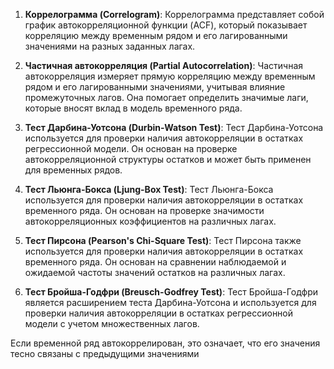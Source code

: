 1. **Коррелограмма (Correlogram)**: Коррелограмма представляет собой график автокорреляционной функции (ACF), который показывает корреляцию между временным рядом и его лагированными значениями на разных заданных лагах.
    
2. **Частичная автокорреляция (Partial Autocorrelation)**: Частичная автокорреляция измеряет прямую корреляцию между временным рядом и его лагированными значениями, учитывая влияние промежуточных лагов. Она помогает определить значимые лаги, которые вносят вклад в модель временного ряда.
    
3. **Тест Дарбина-Уотсона (Durbin-Watson Test)**: Тест Дарбина-Уотсона используется для проверки наличия автокорреляции в остатках регрессионной модели. Он основан на проверке автокорреляционной структуры остатков и может быть применен для временных рядов.
    
4. **Тест Льюнга-Бокса (Ljung-Box Test)**: Тест Льюнга-Бокса используется для проверки наличия автокорреляции в остатках временного ряда. Он основан на проверке значимости автокорреляционных коэффициентов на различных лагах.
    
5. **Тест Пирсона (Pearson's Chi-Square Test)**: Тест Пирсона также используется для проверки наличия автокорреляции в остатках временного ряда. Он основан на сравнении наблюдаемой и ожидаемой частоты значений остатков на различных лагах.
    
6. **Тест Бройша-Годфри (Breusch-Godfrey Test)**: Тест Бройша-Годфри является расширением теста Дарбина-Уотсона и используется для проверки наличия автокорреляции в остатках регрессионной модели с учетом множественных лагов.

Если временной ряд автокоррелирован, это означает, что его значения тесно связаны с предыдущими значениями